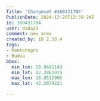 ```yaml
---
Title: 'Changeset #160431704'
PublishDate: 2024-12-20T12:39:24Z
id: 160431704
user: dada24
comment: new area
created_by: iD 2.30.4
tags:
- Montenegro
- Budva
bbox:
  min_lon: 18.8461143
  min_lat: 42.2861915
  max_lon: 18.8512905
  max_lat: 42.2879221

---
```

